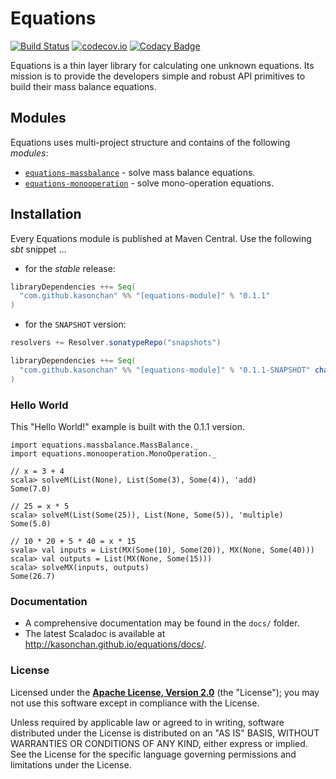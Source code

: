 # Equations #

[![Build Status](https://travis-ci.org/KasonChan/equations.svg?branch=master)](https://travis-ci.org/KasonChan/equations)
[![codecov.io](https://codecov.io/github/KasonChan/equations/coverage.svg?branch=master)](https://codecov.io/github/KasonChan/equations?branch=master)
[![Codacy Badge](https://api.codacy.com/project/badge/grade/009397d800574d5c8ba2d2502258335f)](https://www.codacy.com/app/kasonl-chan/equations)

Equations is a thin layer library for calculating one unknown equations. 
Its mission is to provide the developers simple and robust API primitives 
to build their mass balance equations.

## Modules ##

Equations uses multi-project structure and contains of the following _modules_:

* [`equations-massbalance`](massbalance) - solve mass balance equations.
* [`equations-monooperation`](monooperation) - solve mono-operation equations.

## Installation ##

Every Equations module is published at Maven Central. Use the following _sbt_ snippet ...

* for the _stable_ release:

```scala
libraryDependencies ++= Seq(
  "com.github.kasonchan" %% "[equations-module]" % "0.1.1"
)
```

* for the `SNAPSHOT` version:

```scala
resolvers += Resolver.sonatypeRepo("snapshots")

libraryDependencies ++= Seq(
  "com.github.kasonchan" %% "[equations-module]" % "0.1.1-SNAPSHOT" changing()
)
```

### Hello World ###

This "Hello World!" example is built with the 0.1.1 version.

```
import equations.massbalance.MassBalance._
import equations.monooperation.MonoOperation._

// x = 3 + 4
scala> solveM(List(None), List(Some(3), Some(4)), 'add)
Some(7.0)

// 25 = x * 5
scala> solveM(List(Some(25)), List(None, Some(5)), 'multiple)
Some(5.0)

// 10 * 20 + 5 * 40 = x * 15
svala> val inputs = List(MX(Some(10), Some(20)), MX(None, Some(40)))
scala> val outputs = List(MX(None, Some(15)))
scala> solveMX(inputs, outputs)
Some(26.7)
```

### Documentation ###

- A comprehensive documentation may be found in the `docs/` folder.
- The latest Scaladoc is available at http://kasonchan.github.io/equations/docs/.

### License ###

Licensed under the **[Apache License, Version 2.0](http://www.apache.org/licenses/LICENSE-2.0)** (the "License");
you may not use this software except in compliance with the License.

Unless required by applicable law or agreed to in writing, software
distributed under the License is distributed on an "AS IS" BASIS,
WITHOUT WARRANTIES OR CONDITIONS OF ANY KIND, either express or implied.
See the License for the specific language governing permissions and
limitations under the License.
